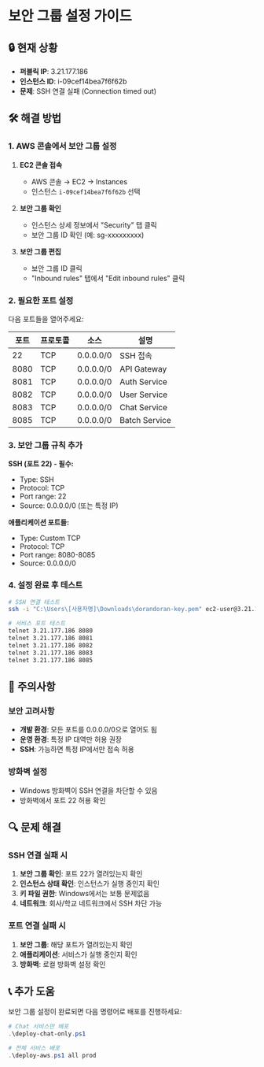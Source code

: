 # 보안 그룹 설정 가이드

## 🔒 현재 상황
- **퍼블릭 IP**: 3.21.177.186
- **인스턴스 ID**: i-09cef14bea7f6f62b
- **문제**: SSH 연결 실패 (Connection timed out)

## 🛠️ 해결 방법

### 1. AWS 콘솔에서 보안 그룹 설정

1. **EC2 콘솔 접속**
   - AWS 콘솔 → EC2 → Instances
   - 인스턴스 `i-09cef14bea7f6f62b` 선택

2. **보안 그룹 확인**
   - 인스턴스 상세 정보에서 "Security" 탭 클릭
   - 보안 그룹 ID 확인 (예: sg-xxxxxxxxx)

3. **보안 그룹 편집**
   - 보안 그룹 ID 클릭
   - "Inbound rules" 탭에서 "Edit inbound rules" 클릭

### 2. 필요한 포트 설정

다음 포트들을 열어주세요:

| 포트 | 프로토콜 | 소스 | 설명 |
|------|----------|------|------|
| 22 | TCP | 0.0.0.0/0 | SSH 접속 |
| 8080 | TCP | 0.0.0.0/0 | API Gateway |
| 8081 | TCP | 0.0.0.0/0 | Auth Service |
| 8082 | TCP | 0.0.0.0/0 | User Service |
| 8083 | TCP | 0.0.0.0/0 | Chat Service |
| 8085 | TCP | 0.0.0.0/0 | Batch Service |

### 3. 보안 그룹 규칙 추가

**SSH (포트 22) - 필수:**
- Type: SSH
- Protocol: TCP
- Port range: 22
- Source: 0.0.0.0/0 (또는 특정 IP)

**애플리케이션 포트들:**
- Type: Custom TCP
- Protocol: TCP
- Port range: 8080-8085
- Source: 0.0.0.0/0

### 4. 설정 완료 후 테스트

```bash
# SSH 연결 테스트
ssh -i "C:\Users\[사용자명]\Downloads\dorandoran-key.pem" ec2-user@3.21.177.186

# 서비스 포트 테스트
telnet 3.21.177.186 8080
telnet 3.21.177.186 8081
telnet 3.21.177.186 8082
telnet 3.21.177.186 8083
telnet 3.21.177.186 8085
```

## 🚨 주의사항

### 보안 고려사항
- **개발 환경**: 모든 포트를 0.0.0.0/0으로 열어도 됨
- **운영 환경**: 특정 IP 대역만 허용 권장
- **SSH**: 가능하면 특정 IP에서만 접속 허용

### 방화벽 설정
- Windows 방화벽이 SSH 연결을 차단할 수 있음
- 방화벽에서 포트 22 허용 확인

## 🔍 문제 해결

### SSH 연결 실패 시
1. **보안 그룹 확인**: 포트 22가 열려있는지 확인
2. **인스턴스 상태 확인**: 인스턴스가 실행 중인지 확인
3. **키 파일 권한**: Windows에서는 보통 문제없음
4. **네트워크**: 회사/학교 네트워크에서 SSH 차단 가능

### 포트 연결 실패 시
1. **보안 그룹**: 해당 포트가 열려있는지 확인
2. **애플리케이션**: 서비스가 실행 중인지 확인
3. **방화벽**: 로컬 방화벽 설정 확인

## 📞 추가 도움

보안 그룹 설정이 완료되면 다음 명령어로 배포를 진행하세요:

```powershell
# Chat 서비스만 배포
.\deploy-chat-only.ps1

# 전체 서비스 배포
.\deploy-aws.ps1 all prod
```
